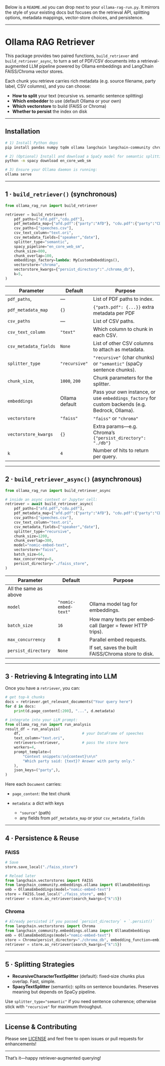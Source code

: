 Below is a `README.md` you can drop next to your `ollama-rag-run.py`. It mirrors the style of your existing docs but focuses on the retrieval API, splitting options, metadata mappings, vector-store choices, and persistence.

---

# Ollama RAG Retriever

This package provides two paired functions, `build_retriever` and `build_retriever_async`, to turn a set of PDF/CSV documents into a retrieval-augmented LLM pipeline powered by Ollama embeddings and LangChain FAISS/Chroma vector stores.

Each chunk you retrieve carries rich metadata (e.g. source filename, party label, CSV columns), and you can choose:

* **How to split** your text (recursive vs. semantic sentence splitting)
* **Which embedder** to use (default Ollama or your own)
* **Which vectorstore** to build (FAISS or Chroma)
* **Whether to persist** the index on disk

---

## Installation

```bash
# 1) Install Python deps
pip install pandas numpy tqdm ollama langchain langchain-community chromadb faiss-cpu spacy nest_asyncio

# 2) (Optional) Install and download a SpaCy model for semantic splitting:
python -m spacy download en_core_web_sm

# 3) Ensure your Ollama daemon is running:
ollama serve
```

---

## 1 · `build_retriever()` (synchronous)

```python
from ollama_rag_run import build_retriever

retriever = build_retriever(
    pdf_paths=["afd.pdf","cdu.pdf"],
    pdf_metadata_map={"afd.pdf":{"party":"AfD"}, "cdu.pdf":{"party":"CDU"}},
    csv_paths=["speeches.csv"],
    csv_text_column="text.ori",
    csv_metadata_fields=["speaker","date"],
    splitter_type="semantic",
    spacy_pipeline="en_core_web_sm",
    chunk_size=800,
    chunk_overlap=100,
    embeddings_factory=lambda: MyCustomEmbeddings(),
    vectorstore="chroma",
    vectorstore_kwargs={"persist_directory":"./chroma_db"},
    k=5,
)
```

| Parameter             | Default        | Purpose                                                                                         |
| --------------------- | -------------- | ----------------------------------------------------------------------------------------------- |
| `pdf_paths`,          | —              | List of PDF paths to index.                                                                     |
| `pdf_metadata_map`    | `{}`           | `{"path.pdf": {...}}` extra metadata per PDF                                                    |
| `csv_paths`           | —              | List of CSV paths.                                                                              |
| `csv_text_column`     | `"text"`       | Which column to chunk in each CSV.                                                              |
| `csv_metadata_fields` | `None`         | List of other CSV columns to attach as metadata.                                                |
| `splitter_type`       | `"recursive"`  | `"recursive"` (char chunks) or `"semantic"` (spaCy sentence chunks).                            |
| `chunk_size`,         | `1000`, `200`  | Chunk parameters for the splitter.                                                              |
| `embeddings`          | Ollama default | Pass your own instance, or use `embeddings_factory` for custom backends (e.g. Bedrock, Ollama). |
| `vectorstore`         | `"faiss"`      | `"faiss"` or `"chroma"`                                                                         |
| `vectorstore_kwargs`  | `{}`           | Extra params—e.g. Chroma’s `{"persist_directory": "./db"}`                                      |
| `k`                   | `4`            | Number of hits to return per query.                                                             |

---

## 2 · `build_retriever_async()` (asynchronous)

```python
from ollama_rag_run import build_retriever_async

# inside an async context or Jupyter cell:
retriever = await build_retriever_async(
    pdf_paths=["afd.pdf","cdu.pdf"],
    pdf_metadata_map={"afd.pdf":{"party":"AfD"}, "cdu.pdf":{"party":"CDU"}},
    csv_paths=["speeches.csv"],
    csv_text_column="text.ori",
    csv_metadata_fields=["speaker","date"],
    splitter_type="recursive",
    chunk_size=1200,
    chunk_overlap=300,
    model="nomic-embed-text",
    vectorstore="faiss",
    batch_size=64,
    max_concurrency=8,
    persist_directory="./faiss_store",
)
```

| Parameter             | Default              | Purpose                                                    |
| --------------------- | -------------------- | ---------------------------------------------------------- |
| All the same as above |                      |                                                            |
| `model`               | `"nomic-embed-text"` | Ollama model tag for embeddings.                           |
| `batch_size`          | `16`                 | How many texts per embed‐call (larger = fewer HTTP trips). |
| `max_concurrency`     | `8`                  | Parallel embed requests.                                   |
| `persist_directory`   | `None`               | If set, saves the built FAISS/Chroma store to disk.        |

---

## 3 · Retrieving & Integrating into LLM

Once you have a `retriever`, you can:

```python
# get top-k chunks
docs = retriever.get_relevant_documents("Your query here")
for d in docs:
    print(d.page_content[:200], "...", d.metadata)

# integrate into your LLM prompt:
from ollama_rag_run import run_analysis
result_df = run_analysis(
    df,                            # your DataFrame of speeches
    text_column="text.ori",
    retrievers=retriever,          # pass the store here
    workers=4,
    prompt_template=(
        "Context snippets:\n{context}\n\n"
        "Which party said: {text}? Answer with party only."
    ),
    json_keys=("party",),
)
```

Here each `Document` carries:

* `page_content`: the text chunk
* `metadata`: a dict with keys

  * `"source"` (path)
  * any fields from `pdf_metadata_map` or your `csv_metadata_fields`

---

## 4 · Persistence & Reuse

### FAISS

```python
# Save
store.save_local("./faiss_store")

# Reload later
from langchain.vectorstores import FAISS
from langchain_community.embeddings.ollama import OllamaEmbeddings
emb = OllamaEmbeddings(model="nomic-embed-text")
store = FAISS.load_local("./faiss_store", emb)
retriever = store.as_retriever(search_kwargs={"k":5})
```

### Chroma

```python
# Already persisted if you passed `persist_directory` + `.persist()`
from langchain.vectorstores import Chroma
from langchain_community.embeddings.ollama import OllamaEmbeddings
emb = OllamaEmbeddings(model="nomic-embed-text")
store = Chroma(persist_directory="./chroma_db", embedding_function=emb)
retriever = store.as_retriever(search_kwargs={"k":5})
```

---

## 5 · Splitting Strategies

* **RecursiveCharacterTextSplitter** (default): fixed‐size chunks plus overlap. Fast, simple.
* **SpacyTextSplitter** (semantic): splits on sentence boundaries. Preserves meaning but depends on SpaCy pipeline.

Use `splitter_type="semantic"` if you need sentence coherence; otherwise stick with `"recursive"` for maximum throughput.

---

## License & Contributing

Please see [LICENSE](./LICENSE) and feel free to open issues or pull requests for enhancements!

---

That’s it—happy retriever‐augmented querying!

